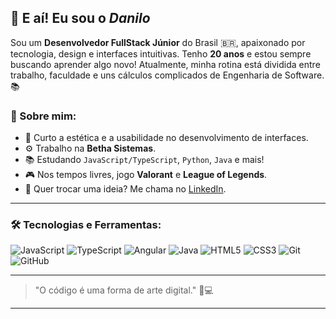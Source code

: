## 👋 E aí! Eu sou o _Danilo_

Sou um **Desenvolvedor FullStack Júnior** do Brasil 🇧🇷, apaixonado por tecnologia, design e interfaces intuitivas. Tenho **20 anos** e estou sempre buscando aprender algo novo! Atualmente, minha rotina está dividida entre trabalho, faculdade e uns cálculos complicados de Engenharia de Software. 📚

### 🚀 Sobre mim:
- 🎨 Curto a estética e a usabilidade no desenvolvimento de interfaces.
- ⚙️ Trabalho na **Betha Sistemas**.
- 📚 Estudando `JavaScript/TypeScript`, `Python`, `Java` e mais!
- 🎮 Nos tempos livres, jogo **Valorant** e **League of Legends**.
- 💬 Quer trocar uma ideia? Me chama no [LinkedIn](https://www.linkedin.com/in/danilo-formanski/).

---

### 🛠️ Tecnologias e Ferramentas:
![JavaScript](https://img.shields.io/badge/-JavaScript-F7DF1E?style=flat&logo=javascript&logoColor=black)
![TypeScript](https://img.shields.io/badge/-TypeScript-3178C6?style=flat&logo=typescript&logoColor=white)
![Angular](https://img.shields.io/badge/-Angular-DD0031?style=flat&logo=angular&logoColor=white)
![Java](https://img.shields.io/badge/-Java-007396?style=flat&logo=java&logoColor=white)
![HTML5](https://img.shields.io/badge/-HTML5-E34F26?style=flat&logo=html5&logoColor=white)
![CSS3](https://img.shields.io/badge/-CSS3-1572B6?style=flat&logo=css3)
![Git](https://img.shields.io/badge/-Git-F05032?style=flat&logo=git&logoColor=white)
![GitHub](https://img.shields.io/badge/-GitHub-181717?style=flat&logo=github)

---

> "O código é uma forma de arte digital." 🎨💻

---
